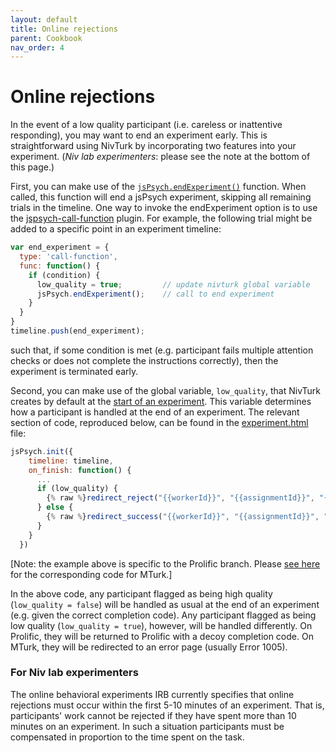 ```yaml
---
layout: default
title: Online rejections
parent: Cookbook
nav_order: 4
---
```


# Online rejections

In the event of a low quality participant (i.e. careless or inattentive responding), you may want to end an experiment early. This is straightforward using NivTurk by incorporating two features into your experiment. (*Niv lab experimenters*: please see the note at the bottom of this page.)

First, you can make use of the [`jsPsych.endExperiment()`](https://www.jspsych.org/core_library/jspsych-core/#jspsychendexperiment) function. When called, this function will end a jsPsych experiment, skipping all remaining trials in the timeline. One way to invoke the endExperiment option is to use the [jspsych-call-function](https://www.jspsych.org/plugins/jspsych-call-function/) plugin. For example, the following trial might be added to a specific point in an experiment timeline:

```js
var end_experiment = {
  type: 'call-function',
  func: function() {
    if (condition) {
      low_quality = true;         // update nivturk global variable
      jsPsych.endExperiment();    // call to end experiment
    }
  }
}
timeline.push(end_experiment);
```

such that, if some condition is met (e.g. participant fails multiple attention checks or does not complete the instructions correctly), then the experiment is terminated early.

Second, you can make use of the global variable, `low_quality`, that NivTurk creates by default at the [start of an experiment](https://github.com/nivlab/nivturk/blob/prolific/app/templates/experiment.html#L42). This variable determines how a participant is handled at the end of an experiment. The relevant section of code, reproduced below, can be found in the [experiment.html](https://github.com/nivlab/nivturk/blob/prolific/app/templates/experiment.html#L47) file:

```js
jsPsych.init({
    timeline: timeline,
    on_finish: function() {
      ...
      if (low_quality) {
        {% raw %}redirect_reject("{{workerId}}", "{{assignmentId}}", "{{hitId}}", "{{code_reject}}");{% endraw %}
      } else {
        {% raw %}redirect_success("{{workerId}}", "{{assignmentId}}", "{{hitId}}", "{{code_success}}");{% endraw %}
      }
    }
  })
```
[Note: the example above is specific to the Prolific branch. Please [see here](https://github.com/nivlab/nivturk/blob/mturk/app/templates/experiment.html#L47) for the corresponding code for MTurk.]

In the above code, any participant flagged as being high quality (`low_quality = false`) will be handled as usual at the end of an experiment (e.g. given the correct completion code). Any participant flagged as being low quality (`low_quality = true`), however, will be handled differently. On Prolific, they will be returned to Prolific with a decoy completion code. On MTurk, they will be redirected to an error page (usually Error 1005).

### For Niv lab experimenters

The online behavioral experiments IRB currently specifies that online rejections must occur within the first 5-10 minutes of an experiment. That is, participants' work cannot be rejected if they have spent more than 10 minutes on an experiment. In such a situation participants must be compensated in proportion to the time spent on the task.
